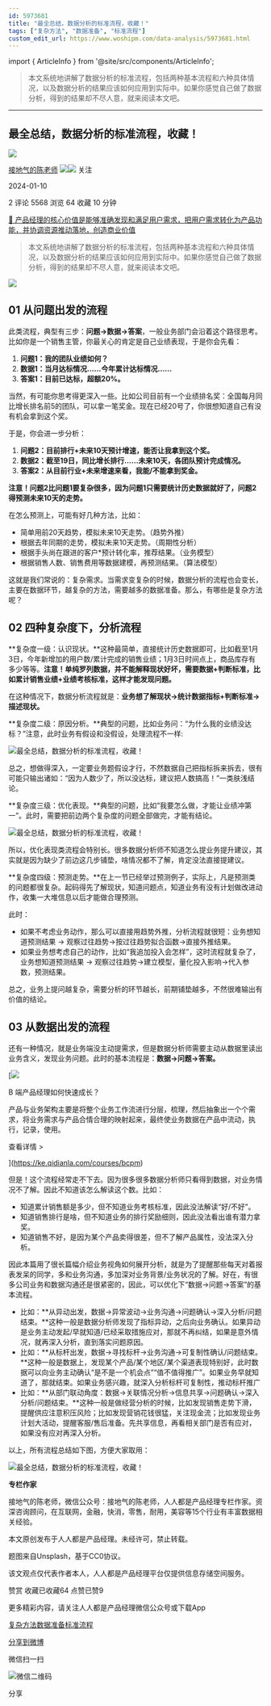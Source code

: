 ```yaml
---
id: 5973681
title: "最全总结，数据分析的标准流程，收藏！"
tags: ["复杂方法", "数据准备", "标准流程"]
custom_edit_url: https://www.woshipm.com/data-analysis/5973681.html
---
```

import { ArticleInfo } from '@site/src/components/ArticleInfo';

<ArticleInfo
    author="接地气的陈老师"
    authorLink="https://www.woshipm.com/u/773891"
    published="2024-01-10"
    views={5568}
    comments={2}
    collects={64}
/>

> 本文系统地讲解了数据分析的标准流程，包括两种基本流程和六种具体情况，以及数据分析的结果应该如何应用到实际中。如果你感觉自己做了数据分析，得到的结果却不尽人意，就来阅读本文吧。

---

## 最全总结，数据分析的标准流程，收藏！

[![](https://image.woshipm.com/wp-files/2019/08/0GkAbc8ZooEsibtWEUNO.png!/both/72x72)](https://www.woshipm.com/u/773891)

[接地气的陈老师](https://www.woshipm.com/u/773891) ![](https://static.woshipm.com/tag/1121_1@2x.png)![](https://static.woshipm.com/tag/2103_1@2x.png) 关注

2024-01-10

2 评论 5568 浏览 64 收藏 10 分钟

[🔗 产品经理的核心价值是能够准确发现和满足用户需求，把用户需求转化为产品功能，并协调资源推动落地，创造商业价值](https://ke.qidianla.com/courses/90pm)

> 本文系统地讲解了数据分析的标准流程，包括两种基本流程和六种具体情况，以及数据分析的结果应该如何应用到实际中。如果你感觉自己做了数据分析，得到的结果却不尽人意，就来阅读本文吧。

![](https://image.woshipm.com/2023/04/13/c6dcb54e-d9e9-11ed-9d7a-00163e0b5ff3.jpg)

## 01 从问题出发的流程

此类流程，典型有三步：**问题→数据→答案**，一般业务部门会沿着这个路径思考。比如你是一个销售主管，你最关心的肯定是自己业绩表现，于是你会先看：

1.  **问题1：我的团队业绩如何？**
2.  **数据1：当月达标情况……今年累计达标情况……**
3.  **答案1：目前已达标，超额20%。**

当然，有可能你思考得更深入一些。比如公司目前有一个业绩排名奖：全国每月同比增长排名前5的团队，可以拿一笔奖金。现在已经20号了，你很想知道自己有没有机会拿到这个奖。

于是，你会进一步分析：

1.  **问题2：目前排行+未来10天预计增速，能否让我拿到这个奖。**
2.  **数据2：截至19日，同比增长排行……未来10天，各团队预计完成情况。**
3.  **答案2：从目前行业+未来增速来看，我能/不能拿到奖金。**

**注意！问题2比问题1要复杂很多，因为问题1只需要统计历史数据就好了，问题2得预测未来10天的走势。**

在怎么预测上，可能有好几种方法，比如：

*   简单用前20天趋势，模拟未来10天走势。（趋势外推）
*   根据去年同期的走势，模拟未来10天走势。（周期性分析）
*   根据手头尚在跟进的客户\*预计转化率，推荐结果。（业务模型）
*   根据销售人数、销售费用等数据建模，再预测结果。（算法模型）

这就是我们常说的：复杂需求。当需求变复杂的时候，数据分析的流程也会变长，主要在数据环节，越复杂的方法，需要越多的数据准备。那么，有哪些是复杂方法呢？

## 02 四种复杂度下，分析流程

**复杂度一级：认识现状。**这种最简单，直接统计历史数据即可，比如截至1月3日，今年新增加的用户数/累计完成的销售业绩；1月3日时间点上，商品库存有多少等等。**注意！单纯罗列数据，并不能解释现状好坏，需要数据+判断标准，比如累计销售业绩+业绩考核标准，这样才能发现问题。**

在这种情况下，数据分析流程就是：**业务想了解现状→统计数据指标+判断标准→描述现状。**

**复杂度二级：原因分析。**典型的问题，比如业务问：“为什么我的业绩没达标？”注意，此时业务有假设和没假设，处理流程不一样:

![最全总结，数据分析的标准流程，收藏！](https://image.yunyingpai.com/wp/2024/01/zuLGRufWMQN0ZrOroB1Q.png)

总之，想做得深入，一定要业务题假设才行，不然数据自己把指标拆来拆去，很有可能只输出诸如：“因为人数少了，所以没达标，建议把人数搞高！”一类肤浅结论。

**复杂度三级：优化表现。**典型的问题，比如“我要怎么做，才能让业绩冲第一”。此时，需要把前边两个复杂度的问题全部做完，才能有结论。

![最全总结，数据分析的标准流程，收藏！](https://image.yunyingpai.com/wp/2024/01/sFk8x4dHZM5ZZQ42IfYX.png)

所以，优化表现类流程会特别长。很多数据分析师不知道怎么提业务提升建议，其实就是因为缺少了前边这几步铺垫，啥情况都不了解，肯定没法直接提建议。

**复杂度四级：预测走势。**在上一节已经举过预测例子，实际上，凡是预测类的问题都很复杂。起码得先了解现状，知道问题点，知道业务有没有计划做改进动作，收集一大堆信息以后才能做合理预测。

此时：

*   如果不考虑业务动作，那么可以直接用趋势外推，分析流程就很短：业务想知道预测结果 → 观察过往趋势→按过往趋势拟合函数→直接外推结果。
*   如果业务想考虑自己的动作，比如“我追加投入会怎样”，这时流程就复杂了，业务想知道预测结果 → 观察过往趋势→建立模型，量化投入影响→代入参数，预测结果。

总之，业务上提问越复杂，需要分析的环节越长，前期铺垫越多，不然很难输出有价值的结论。

## 03 从数据出发的流程

还有一种情况，就是业务端没主动提需求，但是数据分析师需要主动从数据里读出业务含义，发现业务问题。此时的基本流程是：**数据→问题→答案。**

[![](https://image.woshipm.com/2023/08/02/a53a469e-30e3-11ee-88e7-00163e0b5ff3.png)

B 端产品经理如何快速成长？

产品与业务架构主要是将整个业务工作流进行分层，梳理，然后抽象出一个个需求，将业务需求与产品合情合理的映射起来，最终使业务数据在产品中流动，执行，记录，使用。

查看详情 >

](https://ke.qidianla.com/courses/bcpm)

但是！这个流程经常走不下去。因为很多很多数据分析师只看得到数据，对业务情况不了解。因此不知道该怎么解读这个数。比如：

*   知道累计销售额是多少，但不知道业务考核标准，因此没法解读“好/不好”。
*   知道销售排行是啥，但不知道业务的排行奖励细则，因此没法看出谁有潜力拿奖。
*   知道销售不好，是因为某个产品卖得很差，但不了解产品属性，没法深入分析。

因此本篇用了很长篇幅介绍业务视角如何展开分析，就是为了提醒那些每天对着报表发呆的同学，多和业务沟通，多加深对业务背景/业务状况的了解。好在，有很多公司业务和数据沟通还是很紧密的，因此，可以优化下“数据→问题→答案”的基本流程。

*   比如：**从异动出发，数据→异常波动→业务沟通→问题确认→深入分析/问题结束。**这种一般是数据分析师发现了指标异动，之后向业务确认。如果异动是业务主动发起/早就知道/已经采取措施应对，那就不再纠结，如果是意外情况，就再深入分析，直到落实问题原因。
*   比如：**从标杆出发，数据→寻找标杆→业务沟通→可复制性确认/问题结束。**这种一般是数据上，发现某个产品/某个地区/某个渠道表现特别好，此时数据可以向业务主动确认“是不是一个机会点”“值不值得推广”。如果业务早就知道了，那就结束。如果业务感兴趣，就深入分析标杆可复制性，推动标杆推广
*   比如：**从部门联动角度：数据→关联情况分析→信息共享→问题确认→深入分析/问题结束。**这种一般是做经营分析的时候，比如发现销售走势下滑，提醒供应注意积压风险；比如发现营销花钱很猛，关注现金流；比如发现业务计划大活动，提醒客服/售后准备。先共享信息，再看相关部门是否有应对，如果没有应对再深入分析。

以上，所有流程总结如下图，方便大家取用：

![最全总结，数据分析的标准流程，收藏！](https://image.yunyingpai.com/wp/2024/01/CaIMdXIQrXUwoZYsLymT.png)

**专栏作家**

接地气的陈老师，微信公众号：接地气的陈老师，人人都是产品经理专栏作家。资深咨询顾问，在互联网，金融，快消，零售，耐用，美容等15个行业有丰富数据相关经验。

本文原创发布于人人都是产品经理。未经许可，禁止转载。

题图来自Unsplash，基于CC0协议。

该文观点仅代表作者本人，人人都是产品经理平台仅提供信息存储空间服务。

赞赏 收藏已收藏64 点赞已赞9

更多精彩内容，请关注人人都是产品经理微信公众号或下载App

[复杂方法](https://www.woshipm.com/tag/%e5%a4%8d%e6%9d%82%e6%96%b9%e6%b3%95)[数据准备](https://www.woshipm.com/tag/%e6%95%b0%e6%8d%ae%e5%87%86%e5%a4%87)[标准流程](https://www.woshipm.com/tag/%e6%a0%87%e5%87%86%e6%b5%81%e7%a8%8b)

[分享到微博](https://service.weibo.com/share/share.php?appkey=2775287854&title=最全总结，数据分析的标准流程，收藏！&url=https://www.woshipm.com/data-analysis/5973681.html&pic=https://image.woshipm.com/2023/04/13/c6dcb54e-d9e9-11ed-9d7a-00163e0b5ff3.jpg)

微信扫一扫

![微信二维码](https://api.pwmqr.com/qrcode/create/?url=https://www.woshipm.com/data-analysis/5973681.html)

分享